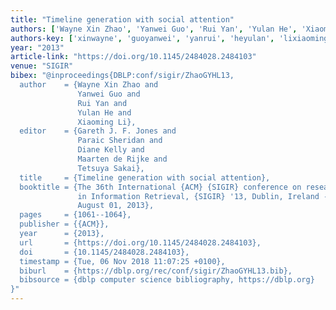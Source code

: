 ```yaml
---
title: "Timeline generation with social attention"
authors: ['Wayne Xin Zhao', 'Yanwei Guo', 'Rui Yan', 'Yulan He', 'Xiaoming Li']
authors-key: ['xinwayne', 'guoyanwei', 'yanrui', 'heyulan', 'lixiaoming']
year: "2013"
article-link: "https://doi.org/10.1145/2484028.2484103"
venue: "SIGIR"
bibex: "@inproceedings{DBLP:conf/sigir/ZhaoGYHL13,
  author    = {Wayne Xin Zhao and
               Yanwei Guo and
               Rui Yan and
               Yulan He and
               Xiaoming Li},
  editor    = {Gareth J. F. Jones and
               Paraic Sheridan and
               Diane Kelly and
               Maarten de Rijke and
               Tetsuya Sakai},
  title     = {Timeline generation with social attention},
  booktitle = {The 36th International {ACM} {SIGIR} conference on research and development
               in Information Retrieval, {SIGIR} '13, Dublin, Ireland - July 28 -
               August 01, 2013},
  pages     = {1061--1064},
  publisher = {{ACM}},
  year      = {2013},
  url       = {https://doi.org/10.1145/2484028.2484103},
  doi       = {10.1145/2484028.2484103},
  timestamp = {Tue, 06 Nov 2018 11:07:25 +0100},
  biburl    = {https://dblp.org/rec/conf/sigir/ZhaoGYHL13.bib},
  bibsource = {dblp computer science bibliography, https://dblp.org}
}"
---
```

